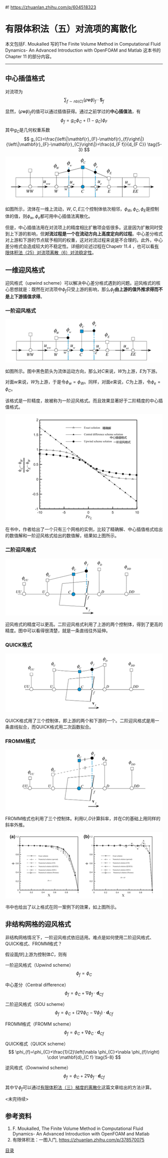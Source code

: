 #! https://zhuanlan.zhihu.com/p/604518323
# 有限体积法（五）对流项的离散化

本文包括F. Moukalled 写的The Finite Volume Method in Computational Fluid Dynamics- An Advanced Introduction with OpenFOAM and Matlab 这本书的Chapter 11 的部分内容。

---

## 中心插值格式

对流项为
$$
\sum_{f \sim nb(C)}\left(\rho \mathbf{v} \phi \right)_{f} \cdot \mathbf{S}_{f} \tag{5-1}
$$

显然，$\left(\rho \mathbf{v} \phi \right)_{f}$的值可以通过插值获得。通过之前学过的**中心插值法**，有
$$
\phi_{f}=g_{C} \phi_{C}+\left(1-g_{C}\right) \phi_{F} \tag{5-2}
$$
其中$g_{C}$是几何权重系数
$$
g_{C}=\frac{\left\|\mathbf{r}_{F}-\mathbf{r}_{f}\right\|}{\left\|\mathbf{r}_{F}-\mathbf{r}_{C}\right\|}=\frac{d_{F f}}{d_{F C}} \tag{5-3}
$$

![](PasteImage/2023-02-08-15-01-47.png)

如图所示，流体在一维上流动，$W,C,E$三个控制体依次相邻，$\phi_{W},\phi_{C},\phi_{E}$是控制体的值，则$\phi_{w},\phi_{e}$都可用中心插值法离散化。

<!-- ![](PasteImage/2023-02-08-15-31-57.png) -->

但是，中心插值法用在对流项上的精度相比扩散项会低很多。这是因为扩散同时受到上下游的影响，但**对流过程是一个在流动方向上高度定向的过程**。中心差分格式对上游和下游的节点赋予相同的权重，这对对流过程来说是不合理的。此外，中心差分格式会造成较大的不稳定性。详细的论述过程在Chapetr 11.4 ，也可以看[有限体积法（25）对流项离散（6）对流稳定性](https://zhuanlan.zhihu.com/p/372616075)。

## 一维迎风格式

迎风格式（upwind scheme）可以解决中心差分格式遇到的问题。迎风格式的核心思想就是：既然在对流项中$\phi_{f}$只受上游的影响，那么$\phi_{f}$**由上游的值外推求得而不是上下游插值求得**。

### 一阶迎风格式

![](PasteImage/2023-02-08-20-34-28.png)

如图所示。图中黑色箭头为流体运动方向，那么对$C$来说，$W$为上游，$E$为下游。

对面$w$来说，$W$为上游，于是令$\phi_{w}=\phi_{W}$。同样，对面$e$来说，$C$为上游，令$\phi_{e}=\phi_{C}$。

该格式是一阶精度，故被称为一阶迎风格式。而且效果显著好于二阶精度的中心插值格式。

![](PasteImage/2023-02-08-20-49-51.png)

在书中，作者给出了一个只有三个网格的实例，比较了精确解、中心插值格式给出的数值解和一阶迎风格式给出的数值解，结果如上图所示。

### 二阶迎风格式

![](PasteImage/2023-02-08-20-53-19.png)

迎风格式的精度可以更高。二阶迎风格式利用了上游的两个控制体，得到了更高的精度。图中可以看得很清楚，就是一条直线往外延伸。

### QUICK格式

![](PasteImage/2023-02-08-20-56-08.png)

QUICK格式用了三个控制体，即上游的两个和下游的一个。二阶迎风格式是用一条直线拟合，而QUICK格式用二次函数拟合。

### FROMM格式

![](PasteImage/2023-02-08-20-58-26.png)

FROMM格式也利用了三个控制体。利用$U,D$计算斜率，并在$C$的基础上用同样的斜率外推。


![](PasteImage/2023-02-08-21-01-47.png)

书中也给出了以上格式在同一案例下的效果，如上图所示。

## 非结构网格的迎风格式

非结构网格情况下，一阶迎风格式依旧适用。难点是如何使用二阶迎风格式、QUICK格式、FROMM格式？

假设面$f$的上游为控制体$C$，则有

一阶迎风格式（Upwind scheme）
$$
\phi_{f}=\phi_{C} \tag{5-4}
$$

中心差分（Central difference）
$$
\phi_{f}=\phi_{C}+\nabla \phi_{f} \cdot \mathbf{d}_{C f} \tag{5-5}
$$

二阶迎风格式（SOU scheme）
$$
\phi_{f}=\phi_{C}+\left(2 \nabla \phi_{C}-\nabla \phi_{f}\right) \cdot \mathbf{d}_{C f} \tag{5-6}
$$

FROMM格式（FROMM scheme）
$$
\phi_{f}=\phi_{C}+\nabla \phi_{C} \cdot \mathbf{d}_{C f} \tag{5-7}
$$

QUICK格式（QUICK scheme）
$$
\phi_{f}=\phi_{C}+\frac{1}{2}\left(\nabla \phi_{C}+\nabla \phi_{f}\right) \cdot \mathbf{d}_{C f} \tag{5-8}
$$

逆风格式（Downwind scheme）
$$
\phi_{f}=\phi_{C}+2 \nabla \phi_{f} \cdot \mathbf{d}_{C f} \tag{5-9}
$$

其中$\nabla \phi_{f}$可以通过[有限体积法（三）梯度的离散化](https://zhuanlan.zhihu.com/p/604163616)这篇文章给出的方法计算。

<!-- 之所以只依靠面$f$和控制体$C$上的值就可以得到较高的精度，是因为$\nabla \phi_{f}$周围控制体的信息。？？？？？？ -->

<未完待续>

## 参考资料

1. F. Moukalled, The Finite Volume Method in Computational Fluid Dynamics- An Advanced Introduction with OpenFOAM and Matlab
2. 有限体积法：一图入门, https://zhuanlan.zhihu.com/p/378570075


[目录](https://zhuanlan.zhihu.com/p/599909213)